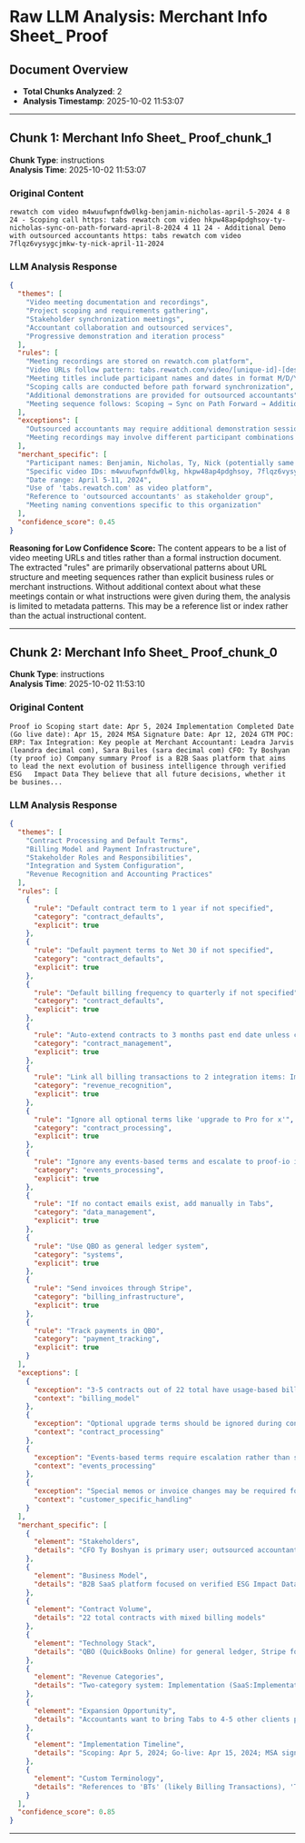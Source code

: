 # Raw LLM Analysis: Merchant Info Sheet_ Proof

## Document Overview
- **Total Chunks Analyzed**: 2
- **Analysis Timestamp**: 2025-10-02 11:53:07

---

## Chunk 1: Merchant Info Sheet_ Proof_chunk_1

**Chunk Type**: instructions  
**Analysis Time**: 2025-10-02 11:53:07

### Original Content
```
rewatch com video m4wuufwpnfdw0lkg-benjamin-nicholas-april-5-2024 4 8 24 - Scoping call https: tabs rewatch com video hkpw48ap4pdghsoy-ty-nicholas-sync-on-path-forward-april-8-2024 4 11 24 - Additional Demo with outsourced accountants https: tabs rewatch com video 7flqz6vysygcjmkw-ty-nick-april-11-2024
```

### LLM Analysis Response
```json
{
  "themes": [
    "Video meeting documentation and recordings",
    "Project scoping and requirements gathering",
    "Stakeholder synchronization meetings",
    "Accountant collaboration and outsourced services",
    "Progressive demonstration and iteration process"
  ],
  "rules": [
    "Meeting recordings are stored on rewatch.com platform",
    "Video URLs follow pattern: tabs.rewatch.com/video/[unique-id]-[description]-[date]",
    "Meeting titles include participant names and dates in format M/D/YY",
    "Scoping calls are conducted before path forward synchronization",
    "Additional demonstrations are provided for outsourced accountants",
    "Meeting sequence follows: Scoping → Sync on Path Forward → Additional Demo"
  ],
  "exceptions": [
    "Outsourced accountants may require additional demonstration sessions beyond standard workflow",
    "Meeting recordings may involve different participant combinations (Benjamin-Nicholas vs Ty-Nicholas vs Ty-Nick)"
  ],
  "merchant_specific": [
    "Participant names: Benjamin, Nicholas, Ty, Nick (potentially same person as Nicholas)",
    "Specific video IDs: m4wuufwpnfdw0lkg, hkpw48ap4pdghsoy, 7flqz6vysygcjmkw",
    "Date range: April 5-11, 2024",
    "Use of 'tabs.rewatch.com' as video platform",
    "Reference to 'outsourced accountants' as stakeholder group",
    "Meeting naming conventions specific to this organization"
  ],
  "confidence_score": 0.45
}
```

**Reasoning for Low Confidence Score:**
The content appears to be a list of video meeting URLs and titles rather than a formal instruction document. The extracted "rules" are primarily observational patterns about URL structure and meeting sequences rather than explicit business rules or merchant instructions. Without additional context about what these meetings contain or what instructions were given during them, the analysis is limited to metadata patterns. This may be a reference list or index rather than the actual instructional content.

---

## Chunk 2: Merchant Info Sheet_ Proof_chunk_0

**Chunk Type**: instructions  
**Analysis Time**: 2025-10-02 11:53:10

### Original Content
```
Proof io Scoping start date: Apr 5, 2024 Implementation Completed Date (Go live date): Apr 15, 2024 MSA Signature Date: Apr 12, 2024 GTM POC: ERP: Tax Integration: Key people at Merchant Accountant: Leadra Jarvis (leandra decimal com), Sara Builes (sara decimal com) CFO: Ty Boshyan (ty proof io) Company summary Proof is a B2B Saas platform that aims to lead the next evolution of business intelligence through verified ESG   Impact Data They believe that all future decisions, whether it be busines...
```

### LLM Analysis Response
```json
{
  "themes": [
    "Contract Processing and Default Terms",
    "Billing Model and Payment Infrastructure",
    "Stakeholder Roles and Responsibilities",
    "Integration and System Configuration",
    "Revenue Recognition and Accounting Practices"
  ],
  "rules": [
    {
      "rule": "Default contract term to 1 year if not specified",
      "category": "contract_defaults",
      "explicit": true
    },
    {
      "rule": "Default payment terms to Net 30 if not specified",
      "category": "contract_defaults",
      "explicit": true
    },
    {
      "rule": "Default billing frequency to quarterly if not specified",
      "category": "contract_defaults",
      "explicit": true
    },
    {
      "rule": "Auto-extend contracts to 3 months past end date unless canceled",
      "category": "contract_management",
      "explicit": true
    },
    {
      "rule": "Link all billing transactions to 2 integration items: Implementation - SaaS:Implementation and Everything else - SaaS:Subscription",
      "category": "revenue_recognition",
      "explicit": true
    },
    {
      "rule": "Ignore all optional terms like 'upgrade to Pro for x'",
      "category": "contract_processing",
      "explicit": true
    },
    {
      "rule": "Ignore any events-based terms and escalate to proof-io if needed",
      "category": "events_processing",
      "explicit": true
    },
    {
      "rule": "If no contact emails exist, add manually in Tabs",
      "category": "data_management",
      "explicit": true
    },
    {
      "rule": "Use QBO as general ledger system",
      "category": "systems",
      "explicit": true
    },
    {
      "rule": "Send invoices through Stripe",
      "category": "billing_infrastructure",
      "explicit": true
    },
    {
      "rule": "Track payments in QBO",
      "category": "payment_tracking",
      "explicit": true
    }
  ],
  "exceptions": [
    {
      "exception": "3-5 contracts out of 22 total have usage-based billing (non-standard recurring terms)",
      "context": "billing_model"
    },
    {
      "exception": "Optional upgrade terms should be ignored during contract processing",
      "context": "contract_processing"
    },
    {
      "exception": "Events-based terms require escalation rather than standard processing",
      "context": "events_processing"
    },
    {
      "exception": "Special memos or invoice changes may be required for certain customers due to merchant-customer relationships",
      "context": "customer_specific_handling"
    }
  ],
  "merchant_specific": [
    {
      "element": "Stakeholders",
      "details": "CFO Ty Boshyan is primary user; outsourced accountants Leandra Jarvis and Sara Builes handle monthly close"
    },
    {
      "element": "Business Model",
      "details": "B2B SaaS platform focused on verified ESG Impact Data and business intelligence"
    },
    {
      "element": "Contract Volume",
      "details": "22 total contracts with mixed billing models"
    },
    {
      "element": "Technology Stack",
      "details": "QBO (QuickBooks Online) for general ledger, Stripe for invoicing and payments"
    },
    {
      "element": "Revenue Categories",
      "details": "Two-category system: Implementation (SaaS:Implementation) and Subscription (SaaS:Subscription)"
    },
    {
      "element": "Expansion Opportunity",
      "details": "Accountants want to bring Tabs to 4-5 other clients post-implementation"
    },
    {
      "element": "Implementation Timeline",
      "details": "Scoping: Apr 5, 2024; Go-live: Apr 15, 2024; MSA signed: Apr 12, 2024"
    },
    {
      "element": "Custom Terminology",
      "details": "References to 'BTs' (likely Billing Transactions), 'Tabs' (the platform being implemented)"
    }
  ],
  "confidence_score": 0.85
}
```

---

